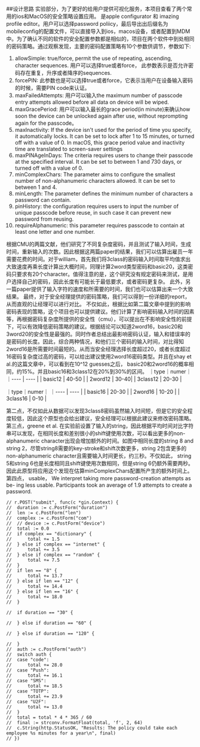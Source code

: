 ##设计思路
实验部分，为了更好的给用户提供可视化服务，本项目查看了两个常用的ios和MacOS的安全策略设置应用。
是apple configurator 和 imazing profile editor。用户可以选择password poliicy，最后导出出后缀名为mobileconfig的配置文件，可以直接导入到ios，macos设备，或者配置到MDM中。为了确认不同的软件的安全配置参数都是相似的，项目在两个软件中到处相同的密码策略。通过观察发现，主要的密码配置策略有10个参数供调节，参数如下:
1. allowSimple: true/force, permit the use of repeating, ascending, character sequences. 用户可以选择true或者force， 此参数表示是否允许密码存在重复，升序或者降序的sequences.
2. forcePIN: 此参数也是可以选择true或者force，它表示当用户在设备输入密码的时候，需要PIN code来认证。
3. maxFailedAttempts: 用户可以输入the maximum number of passcode entry attempts allowed before all data on device will be wiped.
4. maxGracePeriod: 用户可以输入最长的grace period(in minute)来确认how soon the device can be unlocked again after use, without reprompting again for the passcode。
5. maxInactivity: If the device isn't used for the period of time you specify, it automatically locks. It can be set to lock after 1 to 15 minutes, or turned off with a value of 0. In macOS, this grace period value and inactivity time are translated to screen-saver settings
6. maxPINAgeInDays: The criteria requires users to change their passcode at the specified interval. It can be set to between 1 and 730 days, or turned off with a value of 0.
7. minComplexChars: The parameter aims to configure the smallest number of non-alphanumeric characters allowed. It can be set to between 1 and 4.
8. minLength: The parameter defines the minimum number of characters a password can contain.
9. pinHistory: the configuration requires users to input the number of unique passcode before reuse, in such case it can prevent new password from reusing.
10. requireAlphanumeric: this parameter requires passcode to contain at least one letter and one number.

根据CMU的两篇文献，他们研究了不同复杂度密码，并且测试了输入时间，生成时间，重新输入的次数。因此根据这两篇paper的结果，我们可以估算出雇员一年需要花费的时间。对于william，首先我们将3class的密码输入时间取平均值求出大致速度再乘长度计算出大概时间，同理计算2word类型密码和basic20，这类密码只要求有20个character。值得注意的是，这个研究没有规定密码来测试，是用户选择自己的密码，因此长度有可能长于最低要求，或者密码更复杂。
此外，另一篇paper提供了输入字符的速度和所需要的时间，我们也可以估算出来一个大致结果。
最终，对于安全经理提供的密码策略，我们可以得到一份详细的report，从而直观的让经理可以进行对比。
不仅如此，根据比如第二篇文章中提到的影响密码表现的策略，这个项目也可以提供建议。他们计算了影响密码输入时间的因素等，再根据密码复杂度所提供的安全性（cmu），可以提出在不影响安全性的前提下，可以有效降低密码策略的建议。根据结论可以知道2word16，basic20和3word20的安全性是最强的。同时作者总结出最影响密码认证，输入和错误率的是密码的长度。因此，综合两种情况，和他们三个密码的输入时间，对比得知2word16是所需要时间最短的。从而当安全经理选择长度超过20，或者长度超过16密码复杂度过高的密码，可以给出建议使用2word16密码类型。并且在shay et al.的这篇文章中，可以看到在10^12 guesses之后， basic20和2word16的概率相同，约15%。并且basic16和3class12在20%到30%的区间。
｜type｜numer｜
｜----  | ----  |
| basic12  | 40-50 |
| 2word12  | 30-40|
| 3class12  | 20-30 |

｜type｜numer｜
｜----  | ----  |
| basic16  | 20-30 |
| 2word16  | 10-20 |
| 3class16  | 0-10 |

第二点，不仅如此从数据可以发现3class8密码虽然输入时间短，但是它的安全程度较低，因此这个原型也会给出建议，安全经理可以根据此建议来修改密码策略。
第三点，greene et al. 在实验前设置了输入的string，因此根据平均时间对比字符串可以发现，在相同长度和差别很小的shift键使用次数，可以看出更多的non-alphanumeric character出现会增加额外的时间。如图中相同长度的string 8 and string 2，尽管string8需要的key-stroke和shift次数更多，string 2包含更多的non-alphanumeric character且需要输入时间更长，约三秒。不仅如此，
string 5和string 6也是长度相同且shift键使用次数相同，但是string 6仍额外需要两秒。因此此原型将应用这个发现在估算minComplexChars配置所产生的额外时间上。
第四点， usable， We interpret taking more password-creation attempts as be- ing less usable. Participants took an average of 1.9 attempts to create a password. 

	// r.POST("submit", func(c *gin.Context) {
	// 	duration := c.PostForm("duration")
	// 	len := c.PostForm("len")
	// 	complex := c.PostForm("com")
	// 	// device := c.PostForm("device")
	// 	total := 0.0
	// 	if complex == "dictionary" {
	// 		total += 1.5
	// 	} else if complex == "internet" {
	// 		total += 3.5
	// 	} else if complex == "random" {
	// 		total += 7.5
	// 	}
	// 	if len == "8" {
	// 		total += 13.7
	// 	} else if len == "12" {
	// 		total += 14.4
	// 	} else if len == "16" {
	// 		total += 18.0
	// 	}

	// 	if duration == "30" {

	// 	} else if duration == "60" {

	// 	} else if duration == "120" {

	// 	}
	// 	auth := c.PostForm("auth")
	// 	switch auth {
	// 	case "code":
	// 		total += 28.0
	// 	case "Push":
	// 		total += 16.1
	// 	case "SMS":
	// 		total += 18.5
	// 	case "TOTP":
	// 		total += 23.9
	// 	case "U2F":
	// 		total += 13.0
	// 	}
	// 	total = total * 4 * 365 / 60
	// 	final := strconv.FormatFloat(total, 'f', 2, 64)
	// 	c.String(http.StatusOK, "Results: The policy could take each employee %s minutes for a year\n", final)
	// })